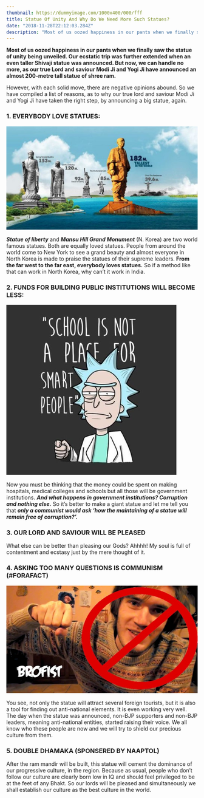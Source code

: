 ```yaml
---
thumbnail: https://dummyimage.com/1000x400/000/fff
title: Statue Of Unity And Why Do We Need More Such Statues?
date: "2018-11-28T22:12:03.284Z"
description: "Most of us oozed happiness in our pants when we finally saw the statue of unity being unveiled. Our ecstatic trip was further extended when an even…"
---
```


__Most of us oozed happiness in our pants when we finally saw the statue of unity being unveiled. Our ecstatic trip was further extended when an even taller Shivaji statue was announced. But now, we can handle no more, as our true Lord and saviour Modi Ji and Yogi Ji have announced an almost 200-metre tall statue of shree ram.__

However, with each solid move, there are negative opinions abound. So we have compiled a list of reasons, as to why our true lord and saviour Modi Ji and Yogi Ji have taken the right step, by announcing a big statue, again. 

### 1. EVERYBODY LOVE STATUES:

![Statue-of-unity](./statues.jpg)

___Statue of liberty___ and ___Mansu Hill Grand Monument___ (N. Korea) are two world famous statues. Both are equally loved statues. People from around the world come to New York to see a grand beauty and almost everyone in North Korea is made to praise the statues of their supreme leaders. __From the far west to the far east, everybody loves statues.__ So if a method like that can work in North Korea, why can’t it work in India.

### 2. FUNDS FOR BUILDING PUBLIC INSTITUTIONS WILL BECOME LESS:

![RnM](./rnm.jpg)

Now you must be thinking that the money could be spent on making hospitals, medical colleges and schools but all those will be government institutions. ___And what happens in government institutions? Corruption and nothing else.___ So it’s better to make a giant statue and let me tell you that ___only a communist would ask ‘how the maintaining of a statue will remain free of corruption?’.___

### 3. OUR LORD AND SAVIOUR WILL BE PLEASED

What else can be better than pleasing our Gods? Ahhhh! My soul is full of contentment and ecstasy just by the mere thought of it.

### 4. ASKING TOO MANY QUESTIONS IS COMMUNISM (#FORAFACT)

![Bro fist](./brofist.jpg)

You see, not only the statue will attract several foreign tourists, but it is also a tool for finding out anti-national elements. It is even working very well. The day when the statue was announced, non-BJP supporters and non-BJP leaders, meaning anti-national entities, started raising their voice. We all know who these people are now and we will try to shield our precious culture from them. 

### 5. DOUBLE DHAMAKA (SPONSERED BY NAAPTOL)

After the ram mandir will be built, this statue will cement the dominance of our progressive culture, in the region. Because as usual, people who don’t follow our culture are clearly born low in IQ and should feel privileged to be at the feet of any Bhakt. So our lords will be pleased and simultaneously we shall establish our culture as the best culture in the world. 
